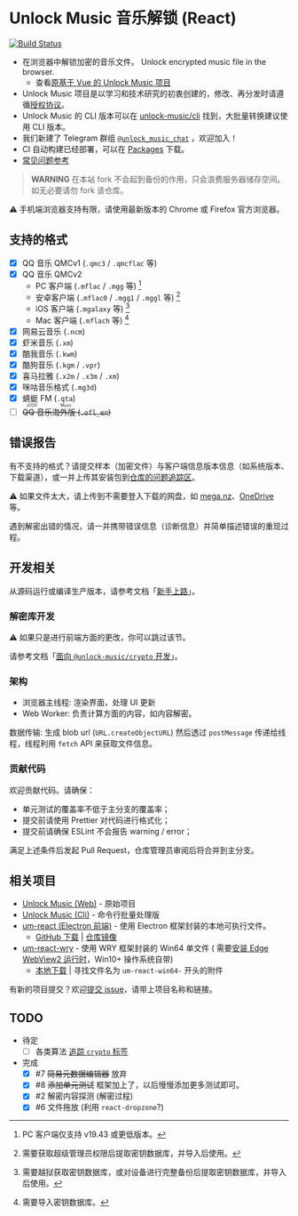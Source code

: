 # Unlock Music 音乐解锁 (React)

[![Build Status](https://ci.unlock-music.dev/api/badges/um/um-react/status.svg)](https://ci.unlock-music.dev/um/um-react)

- 在浏览器中解锁加密的音乐文件。 Unlock encrypted music file in the browser.
  - 查看[原基于 Vue 的 Unlock Music 项目][um-vue]
- Unlock Music 项目是以学习和技术研究的初衷创建的，修改、再分发时请遵循[授权协议]。
- Unlock Music 的 CLI 版本可以在 [unlock-music/cli] 找到，大批量转换建议使用 CLI 版本。
- 我们新建了 Telegram 群组 [`@unlock_music_chat`] ，欢迎加入！
- CI 自动构建已经部署，可以在 [Packages][um-react-packages] 下载。
- [常见问题参考](./docs/faq_zh-hans.md)

> **WARNING**
> 在本站 fork 不会起到备份的作用，只会浪费服务器储存空间。如无必要请勿 fork 该仓库。

[授权协议]: https://git.unlock-music.dev/um/um-react/src/branch/main/LICENSE
[um-vue]: https://git.unlock-music.dev/um/web
[unlock-music/cli]: https://git.unlock-music.dev/um/cli
[`@unlock_music_chat`]: https://t.me/unlock_music_chat
[um-react-packages]: https://git.unlock-music.dev/um/-/packages/generic/um-react/

⚠️ 手机端浏览器支持有限，请使用最新版本的 Chrome 或 Firefox 官方浏览器。

## 支持的格式

- [x] QQ 音乐 QMCv1 (`.qmc3` / `.qmcflac` 等)
- [x] QQ 音乐 QMCv2
  - PC 客户端 (`.mflac` / `.mgg` 等) [^qm-key-pc]
  - 安卓客户端 (`.mflac0` / `.mgg1` / `.mggl` 等) [^qm-key-android]
  - iOS 客户端 (`.mgalaxy` 等) [^qm-key-ios]
  - Mac 客户端 (`.mflach` 等) [^qm-key-mac]
- [x] 网易云音乐 (`.ncm`)
- [x] 虾米音乐 (`.xm`)
- [x] 酷我音乐 (`.kwm`)
- [x] 酷狗音乐 (`.kgm` / `.vpr`)
- [x] 喜马拉雅 (`.x2m` / `.x3m` / `.xm`)
- [x] 咪咕音乐格式 (`.mg3d`)
- [x] 蜻蜓 FM (`.qta`)
- [ ] ~~<ruby>QQ 音乐海外版<rt>JOOX Music</rt></ruby> (`.ofl_en`)~~

[^qm-key-pc]: PC 客户端仅支持 v19.43 或更低版本。
[^qm-key-android]: 需要获取超级管理员权限后提取密钥数据库，并导入后使用。
[^qm-key-ios]: 需要越狱获取密钥数据库，或对设备进行完整备份后提取密钥数据库，并导入后使用。
[^qm-key-mac]: 需要导入密钥数据库。

## 错误报告

有不支持的格式？请提交样本（加密文件）与客户端信息版本信息（如系统版本、下载渠道），或一并上传其安装包到[仓库的问题追踪区][project-issues]。

⚠️ 如果文件太大，请上传到不需要登入下载的网盘，如 [mega.nz](https://mega.nz)、[OneDrive](https://www.onedrive.com/) 等。

遇到解密出错的情况，请一并携带错误信息（诊断信息）并简单描述错误的重现过程。

[project-issues]: https://git.unlock-music.dev/um/um-react/issues/new

## 开发相关

从源码运行或编译生产版本，请参考文档「[新手上路](./docs/getting-started.zh.md)」。

### 解密库开发

⚠️ 如果只是进行前端方面的更改，你可以跳过该节。

请参考文档「[面向 `@unlock-music/crypto` 开发](./docs/develop-with-um_crypto.zh)」。

### 架构

- 浏览器主线程: 渲染界面，处理 UI 更新
- Web Worker: 负责计算方面的内容，如内容解密。

数据传输: 生成 blob url (`URL.createObjectURL`) 然后透过 `postMessage` 传递给线程，线程利用 `fetch` API 来获取文件信息。

### 贡献代码

欢迎贡献代码。请确保：

- 单元测试的覆盖率不低于主分支的覆盖率；
- 提交前请使用 Prettier 对代码进行格式化；
- 提交前请确保 ESLint 不会报告 warning / error；

满足上述条件后发起 Pull Request，仓库管理员审阅后将合并到主分支。

## 相关项目

- [Unlock Music (Web)](https://git.unlock-music.dev/um/web) - 原始项目
- [Unlock Music (Cli)](https://git.unlock-music.dev/um/cli) - 命令行批量处理版
- [um-react (Electron 前端)](https://github.com/CarlGao4/um-react-electron) - 使用 Electron 框架封装的本地可执行文件。
  - [GitHub 下载](https://github.com/CarlGao4/um-react-electron/releases/latest) | [仓库镜像](https://git.unlock-music.dev/CarlGao4/um-react-electron)
- [um-react-wry](https://git.unlock-music.dev/um/um-react-wry) - 使用 WRY 框架封装的 Win64 单文件 (
  需要[安装 Edge WebView2 运行时][webview2_redist]，Win10+ 操作系统自带)
  - [本地下载](https://git.unlock-music.dev/um/um-react/releases/latest) | 寻找文件名为 `um-react-win64-` 开头的附件

[webview2_redist]: https://go.microsoft.com/fwlink/p/?LinkId=2124703

有新的项目提交？欢迎[提交 issue][project-issues]，请带上项目名称和链接。

## TODO

- 待定
  - [ ] 各类算法 [追踪 `crypto` 标签](https://git.unlock-music.dev/um/um-react/issues?labels=67)
- 完成
  - [x] #7 ~~简易元数据编辑器~~ 放弃
  - [x] #8 ~~添加单元测试~~ 框架加上了，以后慢慢添加更多测试即可。
  - [x] #2 解密内容探测 (解密过程)
  - [x] #6 文件拖放 (利用 `react-dropzone`?)

